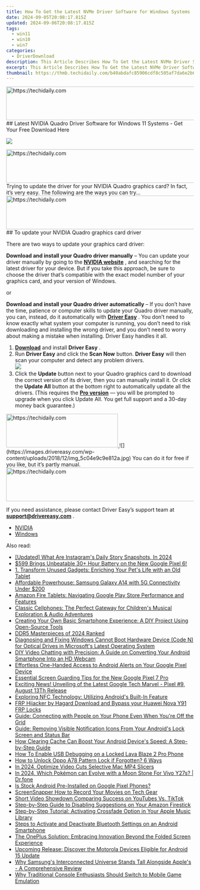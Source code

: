 ```yaml
---
title: How To Get the Latest NVMe Driver Software for Windows Systems
date: 2024-09-05T20:08:17.815Z
updated: 2024-09-06T20:08:17.815Z
tags:
  - win11
  - win10
  - win7
categories:
  - DriverDownload
description: This Article Describes How To Get the Latest NVMe Driver Software for Windows Systems
excerpt: This Article Describes How To Get the Latest NVMe Driver Software for Windows Systems
thumbnail: https://thmb.techidaily.com/b40abdafc85906cdf8c505af7da6e2b6de5b2e3882be4cc44ae2eb5b5e3f9c4a.jpg
---
```


<!-- affiliate ads begin -->
<a href="https://ephamedtechinc.pxf.io/c/5597632/2137206/26400" target="_top" id="2137206">
  <img src="//a.impactradius-go.com/display-ad/26400-2137206" border="0" alt="https://techidaily.com" width="728" height="90"/>
</a>
<img height="0" width="0" src="https://ephamedtechinc.pxf.io/i/5597632/2137206/26400" style="position:absolute;visibility:hidden;" border="0" />
<!-- affiliate ads end -->
## Latest NVIDIA Quadro Driver Software for Windows 11 Systems - Get Your Free Download Here

![](https://images.drivereasy.com/wp-content/uploads/2018/12/img_5c04e0f842957.jpg)

<!-- affiliate ads begin -->
<a href="https://appsumo.8odi.net/c/5597632/2123732/7443" target="_top" id="2123732">
  <img src="//a.impactradius-go.com/display-ad/7443-2123732" border="0" alt="https://techidaily.com" width="600" height="90"/>
</a>
<img height="0" width="0" src="https://appsumo.8odi.net/i/5597632/2123732/7443" style="position:absolute;visibility:hidden;" border="0" />
<!-- affiliate ads end -->
 Trying to update the driver for your NVIDIA Quadro graphics card? In fact, it’s very easy. The following are the ways you can try…

<!-- affiliate ads begin -->
<a href="https://appsumo.8odi.net/c/5597632/2118310/7443" target="_top" id="2118310">
  <img src="//a.impactradius-go.com/display-ad/7443-2118310" border="0" alt="https://techidaily.com" width="600" height="90"/>
</a>
<img height="0" width="0" src="https://appsumo.8odi.net/i/5597632/2118310/7443" style="position:absolute;visibility:hidden;" border="0" />
<!-- affiliate ads end -->
## To update your NVIDIA Quadro graphics card driver

There are two ways to update your graphics card driver:

**Download and install your Quadro driver manually** – You can update your driver manually by going to the **[NVIDIA website](https://www.nvidia.com/)**  , and searching for the latest driver for your device. But if you take this approach, be sure to choose the driver that’s compatible with the exact model number of your graphics card, and your version of Windows.

or

**Download and install your Quadro driver automatically** – If you don’t have the time, patience or computer skills to update your Quadro driver manually, you can, instead, do it automatically with **[Driver Easy](https://tools.techidaily.com/drivereasy/download/)**  . You don’t need to know exactly what system your computer is running, you don’t need to risk downloading and installing the wrong driver, and you don’t need to worry about making a mistake when installing. Driver Easy handles it all.

1. [**Download**](https://tools.techidaily.com/drivereasy/download/) and install **Driver Easy** .
2. Run **Driver Easy** and click the **Scan Now** button. **Driver Easy**  will then scan your computer and detect any problem drivers.  
![](https://images.drivereasy.com/wp-content/uploads/2018/10/img_5bd0366bd75a4.jpg)
3. Click the **Update**  button next to your Quadro graphics card to download the correct version of its driver, then you can manually install it. Or click the **Update All**  button at the bottom right to automatically update all the drivers. (This requires the **[Pro version](https://tools.techidaily.com/drivereasy/download/)**  — you will be prompted to upgrade when you click Update All. You get full support and a 30-day money back guarantee.)  
<!-- affiliate ads begin -->
<a href="https://appsumo.8odi.net/c/5597632/2137393/7443" target="_top" id="2137393">
  <img src="//a.impactradius-go.com/display-ad/7443-2137393" border="0" alt="https://techidaily.com" width="300" height="90"/>
</a>
<img height="0" width="0" src="https://appsumo.8odi.net/i/5597632/2137393/7443" style="position:absolute;visibility:hidden;" border="0" />
<!-- affiliate ads end -->
![](https://images.drivereasy.com/wp-content/uploads/2018/12/img_5c04e9c9e812a.jpg)  
 You can do it for free if you like, but it’s partly manual.
<!-- affiliate ads begin -->
<a href="https://ephamedtechinc.pxf.io/c/5597632/2137205/26400" target="_top" id="2137205">
  <img src="//a.impactradius-go.com/display-ad/26400-2137205" border="0" alt="https://techidaily.com" width="728" height="90"/>
</a>
<img height="0" width="0" src="https://ephamedtechinc.pxf.io/i/5597632/2137205/26400" style="position:absolute;visibility:hidden;" border="0" />
<!-- affiliate ads end -->

 If you need assistance, please contact Driver Easy’s support team at **[support@drivereasy.com](https://tools.techidaily.com/drivereasy/download/)**  .

* [NVIDIA](https://tools.techidaily.com/drivereasy/download/)
* [Windows](https://tools.techidaily.com/drivereasy/download/)

<ins class="adsbygoogle"
     style="display:block"
     data-ad-format="autorelaxed"
     data-ad-client="ca-pub-7571918770474297"
     data-ad-slot="1223367746"></ins>



<ins class="adsbygoogle"
     style="display:block"
     data-ad-client="ca-pub-7571918770474297"
     data-ad-slot="8358498916"
     data-ad-format="auto"
     data-full-width-responsive="true"></ins>

<span class="atpl-alsoreadstyle">Also read:</span>
<div><ul>
<li><a href="https://instagram-clips.techidaily.com/updated-what-are-instagrams-daily-story-snapshots-in-2024/"><u>[Updated] What Are Instagram's Daily Story Snapshots, In 2024</u></a></li>
<li><a href="https://hardware-updates.techidaily.com/599-brings-unbeatable-30plus-hour-battery-on-the-new-google-pixel-6/"><u>$599 Brings Unbeatable 30+ Hour Battery on the New Google Pixel 6!</u></a></li>
<li><a href="https://hardware-updates.techidaily.com/1-transform-unused-gadgets-enriching-your-pets-life-with-an-old-tablet/"><u>1. Transform Unused Gadgets: Enriching Your Pet's Life with an Old Tablet</u></a></li>
<li><a href="https://hardware-updates.techidaily.com/affordable-powerhouse-samsung-galaxy-a14-with-5g-connectivity-under-200/"><u>Affordable Powerhouse: Samsung Galaxy A14 with 5G Connectivity Under $200</u></a></li>
<li><a href="https://hardware-updates.techidaily.com/amazon-fire-tablets-navigating-google-play-store-performance-and-features/"><u>Amazon Fire Tablets: Navigating Google Play Store Performance and Features</u></a></li>
<li><a href="https://hardware-updates.techidaily.com/classic-cellphones-the-perfect-gateway-for-childrens-musical-exploration-and-audio-adventures/"><u>Classic Cellphones: The Perfect Gateway for Children's Musical Exploration & Audio Adventures</u></a></li>
<li><a href="https://hardware-updates.techidaily.com/creating-your-own-basic-smartphone-experience-a-diy-project-using-open-source-tools/"><u>Creating Your Own Basic Smartphone Experience: A DIY Project Using Open-Source Tools</u></a></li>
<li><a href="https://games-able.techidaily.com/ddr5-masterpieces-of-2024-ranked/"><u>DDR5 Masterpieces of 2024 Ranked</u></a></li>
<li><a href="https://common-error.techidaily.com/diagnosing-and-fixing-windows-cannot-boot-hardware-device-code-n-for-optical-drives-in-microsofts-latest-operating-system/"><u>Diagnosing and Fixing Windows Cannot Boot Hardware Device (Code N) for Optical Drives in Microsoft's Latest Operating System</u></a></li>
<li><a href="https://hardware-updates.techidaily.com/diy-video-chatting-with-precision-a-guide-on-converting-your-android-smartphone-into-an-hd-webcam/"><u>DIY Video Chatting with Precision: A Guide on Converting Your Android Smartphone Into an HD Webcam</u></a></li>
<li><a href="https://hardware-updates.techidaily.com/effortless-one-handed-access-to-android-alerts-on-your-google-pixel-device/"><u>Effortless One-Handed Access to Android Alerts on Your Google Pixel Device</u></a></li>
<li><a href="https://hardware-updates.techidaily.com/essential-screen-guarding-tips-for-the-new-google-pixel-7-pro/"><u>Essential Screen Guarding Tips for the New Google Pixel 7 Pro</u></a></li>
<li><a href="https://hardware-updates.techidaily.com/exciting-news-unveiling-of-the-latest-google-tech-marvel-pixel-9-august-13th-release/"><u>Exciting News! Unveiling of the Latest Google Tech Marvel - Pixel #9, August 13Th Release</u></a></li>
<li><a href="https://hardware-updates.techidaily.com/exploring-nfc-technology-utilizing-androids-built-in-feature/"><u>Exploring NFC Technology: Utilizing Android's Built-In Feature</u></a></li>
<li><a href="https://android-frp.techidaily.com/frp-hijacker-by-hagard-download-and-bypass-your-huawei-nova-y91-frp-locks-by-drfone-android/"><u>FRP Hijacker by Hagard Download and Bypass your Huawei Nova Y91 FRP Locks</u></a></li>
<li><a href="https://hardware-updates.techidaily.com/guide-connecting-with-people-on-your-phone-even-when-youre-off-the-grid/"><u>Guide: Connecting with People on Your Phone Even When You're Off the Grid</u></a></li>
<li><a href="https://hardware-updates.techidaily.com/guide-removing-visible-notification-icons-from-your-androids-lock-screen-and-status-bar/"><u>Guide: Removing Visible Notification Icons From Your Android's Lock Screen and Status Bar</u></a></li>
<li><a href="https://hardware-updates.techidaily.com/how-clearing-cache-can-boost-your-android-devices-speed-a-step-by-step-guide/"><u>How Clearing Cache Can Boost Your Android Device's Speed: A Step-by-Step Guide</u></a></li>
<li><a href="https://android-unlock.techidaily.com/how-to-enable-usb-debugging-on-a-locked-lava-blaze-2-pro-phone-by-drfone-android/"><u>How To Enable USB Debugging on a Locked Lava Blaze 2 Pro Phone</u></a></li>
<li><a href="https://easy-unlock-android.techidaily.com/how-to-unlock-oppo-a78-pattern-lock-if-forgotten-6-ways-by-drfone-android/"><u>How to Unlock Oppo A78 Pattern Lock if Forgotten? 6 Ways</u></a></li>
<li><a href="https://youtube-sure.techidaily.com/24-optimize-video-cuts-selective-mac-mp4-slicers/"><u>In 2024, Optimize Video Cuts Selective Mac MP4 Slicers</u></a></li>
<li><a href="https://change-location.techidaily.com/in-2024-which-pokemon-can-evolve-with-a-moon-stone-for-vivo-y27s-drfone-by-drfone-virtual-android/"><u>In 2024, Which Pokémon can Evolve with a Moon Stone For Vivo Y27s? | Dr.fone</u></a></li>
<li><a href="https://hardware-updates.techidaily.com/is-stock-android-pre-installed-on-google-pixel-phones/"><u>Is Stock Android Pre-Installed on Google Pixel Phones?</u></a></li>
<li><a href="https://screen-video-capture.techidaily.com/screensnapper-how-to-record-your-movies-on-tech-gear/"><u>ScreenSnapper How to Record Your Movies on Tech Gear</u></a></li>
<li><a href="https://youtube-clips.techidaily.com/short-video-showdown-comparing-success-on-youtubes-vs-tiktok/"><u>Short Video Showdown Comparing Success on YouTubes Vs. TikTok</u></a></li>
<li><a href="https://hardware-updates.techidaily.com/step-by-step-guide-to-disabling-suggestions-on-your-amazon-firestick/"><u>Step-by-Step Guide to Disabling Suggestions on Your Amazon Firestick</u></a></li>
<li><a href="https://hardware-updates.techidaily.com/step-by-step-tutorial-activating-crossfade-option-in-your-apple-music-library/"><u>Step-by-Step Tutorial: Activating Crossfade Option in Your Apple Music Library</u></a></li>
<li><a href="https://hardware-updates.techidaily.com/steps-to-activate-and-deactivate-bluetooth-settings-on-an-android-smartphone/"><u>Steps to Activate and Deactivate Bluetooth Settings on an Android Smartphone</u></a></li>
<li><a href="https://hardware-updates.techidaily.com/the-oneplus-solution-embracing-innovation-beyond-the-folded-screen-experience/"><u>The OnePlus Solution: Embracing Innovation Beyond the Folded Screen Experience</u></a></li>
<li><a href="https://hardware-updates.techidaily.com/upcoming-release-discover-the-motorola-devices-eligible-for-android-15-update/"><u>Upcoming Release: Discover the Motorola Devices Eligible for Android 15 Update</u></a></li>
<li><a href="https://hardware-updates.techidaily.com/why-samsungs-interconnected-universe-stands-tall-alongside-apples-a-comprehensive-review/"><u>Why Samsung's Interconnected Universe Stands Tall Alongside Apple's - A Comprehensive Review</u></a></li>
<li><a href="https://hardware-updates.techidaily.com/why-traditional-console-enthusiasts-should-switch-to-mobile-game-emulation/"><u>Why Traditional Console Enthusiasts Should Switch to Mobile Game Emulation</u></a></li>
</ul></div>
